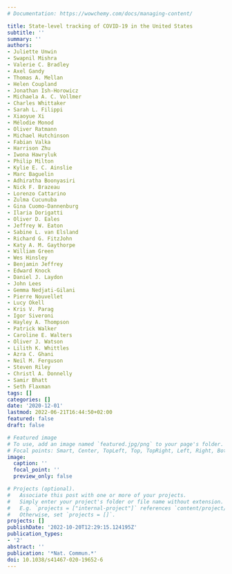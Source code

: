 ```yaml
---
# Documentation: https://wowchemy.com/docs/managing-content/

title: State-level tracking of COVID-19 in the United States
subtitle: ''
summary: ''
authors:
- Juliette Unwin
- Swapnil Mishra
- Valerie C. Bradley
- Axel Gandy
- Thomas A. Mellan
- Helen Coupland
- Jonathan Ish-Horowicz
- Michaela A. C. Vollmer
- Charles Whittaker
- Sarah L. Filippi
- Xiaoyue Xi
- Mélodie Monod
- Oliver Ratmann
- Michael Hutchinson
- Fabian Valka
- Harrison Zhu
- Iwona Hawryluk
- Philip Milton
- Kylie E. C. Ainslie
- Marc Baguelin
- Adhiratha Boonyasiri
- Nick F. Brazeau
- Lorenzo Cattarino
- Zulma Cucunuba
- Gina Cuomo-Dannenburg
- Ilaria Dorigatti
- Oliver D. Eales
- Jeffrey W. Eaton
- Sabine L. van Elsland
- Richard G. FitzJohn
- Katy A. M. Gaythorpe
- William Green
- Wes Hinsley
- Benjamin Jeffrey
- Edward Knock
- Daniel J. Laydon
- John Lees
- Gemma Nedjati-Gilani
- Pierre Nouvellet
- Lucy Okell
- Kris V. Parag
- Igor Siveroni
- Hayley A. Thompson
- Patrick Walker
- Caroline E. Walters
- Oliver J. Watson
- Lilith K. Whittles
- Azra C. Ghani
- Neil M. Ferguson
- Steven Riley
- Christl A. Donnelly
- Samir Bhatt
- Seth Flaxman
tags: []
categories: []
date: '2020-12-01'
lastmod: 2022-06-21T16:44:50+02:00
featured: false
draft: false

# Featured image
# To use, add an image named `featured.jpg/png` to your page's folder.
# Focal points: Smart, Center, TopLeft, Top, TopRight, Left, Right, BottomLeft, Bottom, BottomRight.
image:
  caption: ''
  focal_point: ''
  preview_only: false

# Projects (optional).
#   Associate this post with one or more of your projects.
#   Simply enter your project's folder or file name without extension.
#   E.g. `projects = ["internal-project"]` references `content/project/deep-learning/index.md`.
#   Otherwise, set `projects = []`.
projects: []
publishDate: '2022-10-20T12:29:15.124195Z'
publication_types:
- '2'
abstract: ''
publication: '*Nat. Commun.*'
doi: 10.1038/s41467-020-19652-6
---
```

